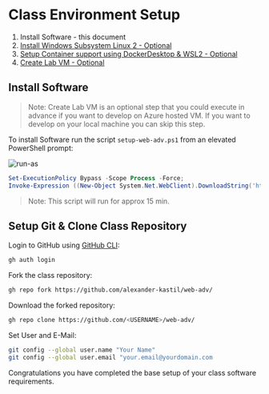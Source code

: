 # Class Environment Setup

1. Install Software - this document
2. [Install Windows Subsystem Linux 2 - Optional](./windows-subsystem-linux/)
3. [Setup Container support using DockerDesktop & WSL2 - Optional](./docker/)
4. [Create Lab VM - Optional](./lab-vm/)

## Install Software

>Note: Create Lab VM is an optional step that you could execute in advance if you want to develop on Azure hosted VM. If you want to develop on your local machine you can skip this step.

To install Software run the script `setup-web-adv.ps1` from an elevated PowerShell prompt:

![run-as](_images/run-as.jpg)

```powershell
Set-ExecutionPolicy Bypass -Scope Process -Force;
Invoke-Expression ((New-Object System.Net.WebClient).DownloadString('https://raw.githubusercontent.com/alexander-kastil/web-adv/master/setup/setup-web-adv.ps1'))
```

> Note: This script will run for approx 15 min. 

## Setup Git & Clone Class Repository

Login to GitHub using [GitHub CLI](https://cli.github.com/manual/):

```bash
gh auth login
```

Fork the class repository:

```bash
gh repo fork https://github.com/alexander-kastil/web-adv/
```

Download the forked repository:

```bash 
gh repo clone https://github.com/<USERNAME>/web-adv/
```

Set User and E-Mail:

```bash
git config --global user.name "Your Name"
git config --global user.email "your.email@yourdomain.com
```

Congratulations you have completed the base setup of your class software requirements.